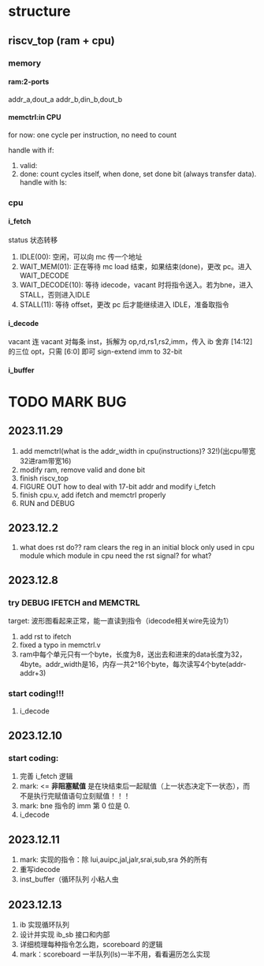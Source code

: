 # structure

## riscv_top (ram + cpu)
### memory
#### ram:2-ports
addr_a,dout_a
addr_b,din_b,dout_b
#### memctrl:in CPU
for now: one cycle per instruction, no need to count

handle with if:
1. valid: 
2. done: count cycles itself, when done, set done bit (always transfer data).
handle with ls:

### cpu
#### i_fetch
status 状态转移
1. IDLE(00): 空闲，可以向 mc 传一个地址
2. WAIT_MEM(01): 正在等待 mc load 结束，如果结束(done)，更改 pc。进入 WAIT_DECODE
3. WAIT_DECODE(10): 等待 idecode，vacant 时将指令送入。若为bne，进入 STALL，否则进入IDLE
3. STALL(11): 等待 offset，更改 pc 后才能继续进入 IDLE，准备取指令
#### i_decode
vacant 连 vacant
对每条 inst，拆解为 op,rd,rs1,rs2,imm，传入 ib
舍弃 [14:12] 的三位 opt，只需 [6:0] 即可
sign-extend imm to 32-bit

#### i_buffer

# TODO MARK BUG
## 2023.11.29
1. add memctrl(what is the addr_width in cpu(instructions)? 32!)(出cpu带宽32进ram带宽16)
2. modify ram, remove valid and done bit
3. finish riscv_top
3. FIGURE OUT how to deal with 17-bit addr and modify i_fetch
4. finish cpu.v, add ifetch and memctrl properly
5. RUN and DEBUG

## 2023.12.2
1. what does rst do??
ram clears the reg in an initial block
only used in cpu module
which module in cpu need the rst signal? for what?

## 2023.12.8
### try DEBUG IFETCH and MEMCTRL
target: 波形图看起来正常，能一直读到指令（idecode相关wire先设为1）
1. add rst to ifetch
2. fixed a typo in memctrl.v
3. ram中每个单元只有一个byte，长度为8，送出去和进来的data长度为32，4byte。addr_width是16，内存一共2^16个byte，每次读写4个byte(addr-addr+3)
### start coding!!!
1. i_decode

## 2023.12.10
### start coding:
1. 完善 i_fetch 逻辑
1. mark: <= **非阻塞赋值** 是在块结束后一起赋值（上一状态决定下一状态），而不是执行完赋值语句立刻赋值！！！
2. mark: bne 指令的 imm 第 0 位是 0.
1. i_decode 

## 2023.12.11
1. mark: 实现的指令：除 lui,auipc,jal,jalr,srai,sub,sra 外的所有
2. 重写idecode
2. inst_buffer（循环队列 小粘人虫

## 2023.12.13
1. ib 实现循环队列
2. 设计并实现 ib_sb 接口和内部
2. 详细梳理每种指令怎么跑，scoreboard 的逻辑
3. mark：scoreboard 一半队列(ls)一半不用，看看遍历怎么实现